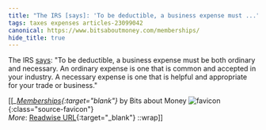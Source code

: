 ```yaml
---
title: "The IRS [says]: 'To be deductible, a business expense must ..."
tags: taxes expenses articles-23099042
canonical: https://www.bitsaboutmoney.com/memberships/
hide_title: true
---
```


The IRS [says](https://www.irs.gov/publications/p535): "To be deductible, a business expense must be both ordinary and necessary. An ordinary expense is one that is common and accepted in your industry. A necessary expense is one that is helpful and appropriate for your trade or business."


[[<cite>_[Memberships](https://www.bitsaboutmoney.com/memberships/){:target="_blank"}_</cite> by Bits about Money ![favicon](https://s2.googleusercontent.com/s2/favicons?domain=www.bitsaboutmoney.com){:class="source-favicon"}<br>
_More_: [Readwise URL](https://readwise.io/open/453218889){:target="_blank"}
::wrap]]